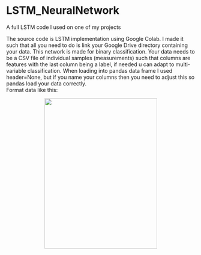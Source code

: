 # LSTM_NeuralNetwork
A full LSTM code I used on one of my projects

The source code is LSTM implementation using Google Colab. I made it such that all you need to do is link your Google Drive directory containing your data. This network is made for binary classification. 
Your data needs to be a CSV file of individual samples (measurements) such that columns are features with the last column being a label, if needed u can adapt to multi-variable classification. When loading into pandas data frame I used header=None, but if you name your columns then you need to adjust this so pandas load your data correctly.
<br />
Format data like this: <br />
<p align="center">
  <img src="Example of csv/0.png" width="300" height="400">
</p>
